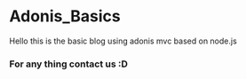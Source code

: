 # Adonis_Basics
Hello this is the basic blog using adonis mvc based on node.js 
### For any thing contact us :D 
